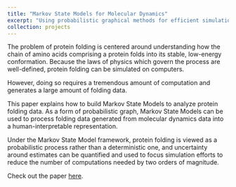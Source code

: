 ```yaml
---
title: "Markov State Models for Molecular Dynamics"
excerpt: "Using probabilistic graphical methods for efficient simulation of the protein folding process"
collection: projects
---
```


The problem of protein folding is centered around understanding how the chain
of amino acids comprising a protein folds into its stable, low-energy conformation. Because the laws of physics which govern the process are well-defined, protein folding can be simulated on computers. 

However, doing so requires a
tremendous amount of computation and generates a large amount of folding
data.


This paper explains how to build Markov State Models to analyze protein
folding data. As a form of probabilistic graph, Markov State Models can be
used to process folding data generated from molecular dynamics data into a
human-interpretable representation. 

Under the Markov State Model framework,
protein folding is viewed as a probabilistic process rather than a deterministic
one, and uncertainty around estimates can be quantified and used to focus
simulation efforts to reduce the number of computations needed by two orders
of magnitude.

Check out the paper [here](../../files/markov_state_models_for_protein_folding.pdf). 